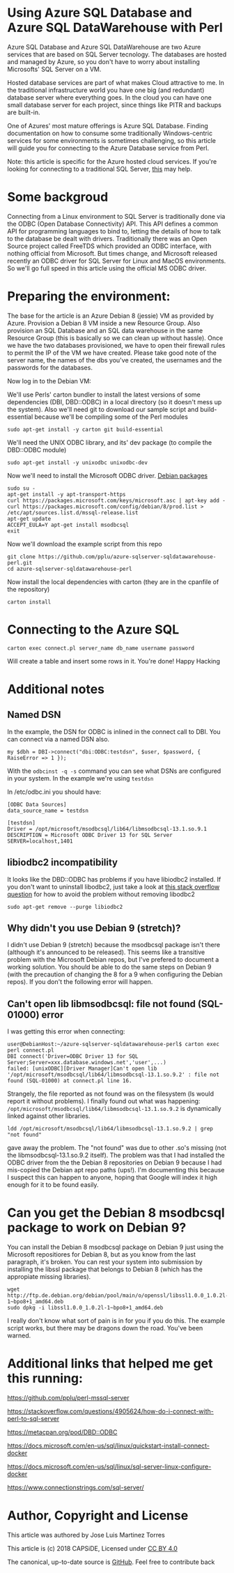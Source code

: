 # Using Azure SQL Database and Azure SQL DataWarehouse with Perl

Azure SQL Database and Azure SQL DataWarehouse are two Azure services that are
based on SQL Server tecnology. The databases are hosted and managed by Azure, 
so you don't have to worry about installing Microsofts' SQL Server on a VM.

Hosted database services are part of what makes Cloud attractive to me. In the
traditional infrastructure world you have one big (and redundant) database server
where everything goes. In the cloud you can have one small database server for each
project, since things like PITR and backups are built-in. 

One of Azures' most mature offerings is Azure SQL Database. Finding documentation
on how to consume some traditionally Windows-centric services for some environments
is sometimes challenging, so this article will guide you for connecting to the 
Azure Database service from Perl.

Note: this article is specific for the Azure hosted cloud services. If you're looking
for connecting to a traditional SQL Server, [this](https://github.com/pplu/perl-mssql-server)
may help.

# Some backgroud

Connecting from a Linux environment to SQL Server is traditionally done via the ODBC (Open
Database Connectivity) API. This API defines a common API for programming languages to bind
to, letting the details of how to talk to the database be dealt with drivers. Traditionally
there was an Open Source project called FreeTDS which provided an ODBC interface, with nothing
official from Microsoft. But times change, and Microsoft released recently an ODBC driver for SQL
Server for Linux and MacOS environments. So we'll go full speed in this article using the
official MS ODBC driver.

# Preparing the environment:

The base for the article is an Azure Debian 8 (jessie) VM as provided by Azure. Provision a Debian 8
VM inside a new Resource Group. Also provision an SQL Database and an SQL data warehouse in
the same Resource Group (this is basically so we can clean up without hassle). Once we have
the two databases provisioned, we have to open their firewall rules to permit the IP of the
VM we have created. Please take good note of the server name, the names of the dbs you've created,
the usernames and the passwords for the databases.

Now log in to the Debian VM:

We'll use Perls' carton bundler to install the latest versions of some dependencies (DBI, DBD::ODBC) in a local directory (so it doesn't mess up the system). Also we'll need git to download our sample script and build-essential because we'll be compiling some of the Perl modules
```
sudo apt-get install -y carton git build-essential
```

We'll need the UNIX ODBC library, and its' dev package (to compile the DBD::ODBC module)
```
sudo apt-get install -y unixodbc unixodbc-dev
```

Now we'll need to install the Microsoft ODBC driver. [Debian packages](https://docs.microsoft.com/es-es/sql/connect/odbc/linux-mac/installing-the-microsoft-odbc-driver-for-sql-server)

```
sudo su -
apt-get install -y apt-transport-https
curl https://packages.microsoft.com/keys/microsoft.asc | apt-key add -
curl https://packages.microsoft.com/config/debian/8/prod.list > /etc/apt/sources.list.d/mssql-release.list
apt-get update
ACCEPT_EULA=Y apt-get install msodbcsql
exit
```

Now we'll download the example script from this repo
```
git clone https://github.com/pplu/azure-sqlserver-sqldatawarehouse-perl.git
cd azure-sqlserver-sqldatawarehouse-perl
```
Now install the local dependencies with carton (they are in the cpanfile of the repository)
```
carton install
```

# Connecting to the Azure SQL

```
carton exec connect.pl server_name db_name username password
```
Will create a table and insert some rows in it. You're done! Happy Hacking

# Additional notes

## Named DSN

In the example, the DSN for ODBC is inlined in the connect call to DBI. You can connect via a named DSN also.

```
my $dbh = DBI->connect("dbi:ODBC:testdsn", $user, $password, { RaiseError => 1 });
```

With the `odbcinst -q -s` command you can see what DSNs are configured in your system. In the example we're using `testdsn`

In /etc/odbc.ini you should have:

```
[ODBC Data Sources]
data_source_name = testdsn

[testdsn]
Driver = /opt/microsoft/msodbcsql/lib64/libmsodbcsql-13.1.so.9.1
DESCRIPTION = Microsoft ODBC Driver 13 for SQL Server
SERVER=localhost,1401
```

## libiodbc2 incompatibility
 
It looks like the DBD::ODBC has problems if you have libiodbc2 installed.
If you don't want to uninstall libodbc2, just take a look at 
[this stack overflow question](https://stackoverflow.com/questions/11354288/undefined-symbol-sqlallochandle-using-perl-on-ubuntu) for how to avoid the problem without removing libodbc2

```
sudo apt-get remove --purge libiodbc2
```

## Why didn't you use Debian 9 (stretch)?

I didn't use Debian 9 (stretch) because the msodbcsql package isn't there (although it's
announced to be released). This seems like a transitive problem with the Microsoft Debian 
repos, but I've prefered to document a working solution. You should be able to do the 
same steps on Debian 9 (with the precaution of changing the 8 for a 9 when configuring the Debian repos).
If you don't the following error will happen.


## Can't open lib libmsodbcsql: file not found (SQL-01000) error

I was getting this error when connecting:

```
user@DebianHost:~/azure-sqlserver-sqldatawarehouse-perl$ carton exec perl connect.pl
DBI connect('Driver=ODBC Driver 13 for SQL Server;Server=xxx.database.windows.net','user',...)
failed: [unixODBC][Driver Manager]Can't open lib '/opt/microsoft/msodbcsql/lib64/libmsodbcsql-13.1.so.9.2' : file not found (SQL-01000) at connect.pl line 16.
```

Strangely, the file reported as not found was on the filesystem (ls would report it without problems).
I finally found out what was happening: `/opt/microsoft/msodbcsql/lib64/libmsodbcsql-13.1.so.9.2` is 
dynamically linked against other libraries.

```
ldd /opt/microsoft/msodbcsql/lib64/libmsodbcsql-13.1.so.9.2 | grep "not found"
```

gave away the problem. The "not found" was due to other .so's missing (not the 
libmsodbcsql-13.1.so.9.2 itself). The problem was that I had installed the ODBC driver 
from the the Debian 8 repositories on Debian 9 because I had mis-copied the Debian 
apt repo paths (ups!). I'm documenting this because I suspect this can happen to anyone, 
hoping that Google will index it high enough for it to be found easily.

# Can you get the Debian 8 msodbcsql package to work on Debian 9?

You can install the Debian 8 msodbcsql package on Debian 9 just using the Microsoft repositiores
for Debian 8, but as you know from the last paragraph, it's broken.
You can rest your system into submission by installing the libssl package that belongs to Debian 8
(which has the appropiate missing libraries).

```
wget http://ftp.de.debian.org/debian/pool/main/o/openssl/libssl1.0.0_1.0.2l-1~bpo8+1_amd64.deb
sudo dpkg -i libssl1.0.0_1.0.2l-1~bpo8+1_amd64.deb
```

I really don't know what sort of pain is in for you if you do this. The example script works,
but there may be dragons down the road. You've been warned.

# Additional links that helped me get this running:

https://github.com/pplu/perl-mssql-server

https://stackoverflow.com/questions/4905624/how-do-i-connect-with-perl-to-sql-server

https://metacpan.org/pod/DBD::ODBC

https://docs.microsoft.com/en-us/sql/linux/quickstart-install-connect-docker

https://docs.microsoft.com/en-us/sql/linux/sql-server-linux-configure-docker

https://www.connectionstrings.com/sql-server/

# Author, Copyright and License

This article was authored by Jose Luis Martinez Torres

This article is (c) 2018 CAPSiDE, Licensed under [CC BY 4.0](https://creativecommons.org/licenses/by/4.0/)

The canonical, up-to-date source is [GitHub](https://github.com/pplu/azure-sqlserver-sqldatawarehouse-perl). Feel free to contribute back


